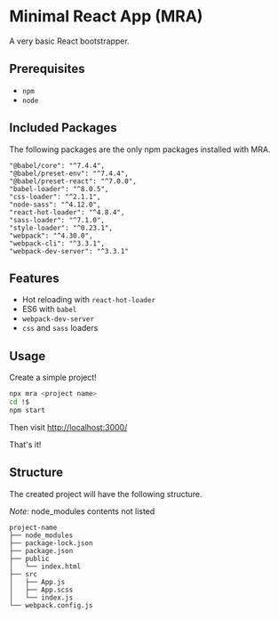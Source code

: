 # Minimal React App (MRA)
A very basic React bootstrapper.

## Prerequisites
- `npm`
- `node`

## Included Packages

The following packages are the only npm packages installed with MRA.

```
"@babel/core": "^7.4.4",
"@babel/preset-env": "^7.4.4",
"@babel/preset-react": "^7.0.0",
"babel-loader": "^8.0.5",
"css-loader": "^2.1.1",
"node-sass": "^4.12.0",
"react-hot-loader": "^4.8.4",
"sass-loader": "^7.1.0",
"style-loader": "^0.23.1",
"webpack": "^4.30.0",
"webpack-cli": "^3.3.1",
"webpack-dev-server": "^3.3.1"
```

## Features

- Hot reloading with `react-hot-loader`
- ES6 with `babel`
- `webpack-dev-server`
- `css` and `sass` loaders

## Usage

Create a simple project!

```bash
npx mra <project name>
cd !$
npm start
```

Then visit [http://localhost:3000/](http://localhost:3000/)

That's it!

## Structure

The created project will have the following structure.

*Note*: node_modules contents not listed

```
project-name
├── node_modules
├── package-lock.json
├── package.json
├── public
│   └── index.html
├── src
│   ├── App.js
│   ├── App.scss
│   └── index.js
└── webpack.config.js
```


